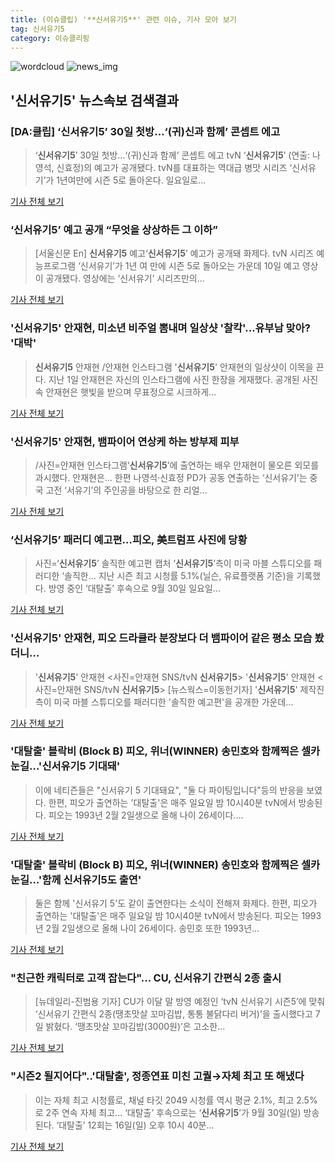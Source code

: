 ```yaml
---
title: (이슈클립) '**신서유기5**' 관련 이슈, 기사 모아 보기
tag: 신서유기5
category: 이슈클리핑
---
```

![wordcloud](https://s3.ap-northeast-2.amazonaws.com/lyrics101-wordcloud/2018-09-10-1536547715.png)
![news_img](https://user-images.githubusercontent.com/42597476/44507050-1206f400-a6e4-11e8-8d98-7ffbfebb353f.png)
## **'**신서유기5**'** 뉴스속보 검색결과
### [DA:클립] ‘**신서유기5**’ 30일 첫방…‘(귀)신과 함께’ 콘셉트 에고

>‘**신서유기5**’ 30일 첫방…‘(귀)신과 함께’ 콘셉트 에고 tvN ‘**신서유기5**’ (연출: 나영석, 신효정)의 예고가 공개됐다. tvN를 대표하는 역대급 병맛 시리즈 ‘신서유기’가 1년여만에 시즌 5로 돌아온다. 일요일로...

<a href="http://sports.donga.com/3/all/20180910/91909870/1" target="_blank">기사 전체 보기</a>

### ‘**신서유기5**’ 예고 공개 “무엇을 상상하든 그 이하”

>[서울신문 En] **신서유기5** 예고‘**신서유기5**’ 예고가 공개돼 화제다. tvN 시리즈 예능프로그램 ‘신서유기’가 1년 여 만에 시즌 5로 돌아오는 가운데 10일 예고 영상이 공개됐다. 영상에는 ‘신서유기’ 시리즈만의...

<a href="http://www.seoul.co.kr/news/newsView.php?id=20180910500034&wlog_tag3=naver" target="_blank">기사 전체 보기</a>

### '**신서유기5**' 안재현, 미소년 비주얼 뽐내며 일상샷 '찰칵'…유부남 맞아? '대박'

>**신서유기5** 안재현 /안재현 인스타그램  '**신서유기5**' 안재현의 일상샷이 이목을 끈다. 지난 1일 안재현은 자신의 인스타그램에 사진 한장을 게재했다. 공개된 사진 속 안재현은 햇빛을 받으며 무표정으로 시크하게...

<a href="http://www.kyeongin.com/main/view.php?key=20180910001134201" target="_blank">기사 전체 보기</a>

### '**신서유기5**' 안재현, 뱀파이어 연상케 하는 방부제 피부

>/사진=안재현 인스타그램‘**신서유기5**’에 출연하는 배우 안재현이 물오른 외모를 과시했다. 안재현은... 한편 나영석·신효정 PD가 공동 연출하는 ‘신서유기’는 중국 고전 ‘서유기’의 주인공을 바탕으로 한 리얼...

<a href="http://www.asiatoday.co.kr/view.php?key=20180910010005338" target="_blank">기사 전체 보기</a>

### ‘**신서유기5**’ 패러디 예고편…피오, 美트럼프 사진에 당황

>사진=‘**신서유기5**’ 솔직한 예고편 캡처 ‘**신서유기5**’측이 미국 마블 스튜디오를 패러디한 ‘솔직한... 지난 시즌 최고 시청률 5.1%(닐슨, 유료플랫폼 기준)을 기록했다. 방영 중인 ‘대탈출’ 후속으로 9월 30일 일요일...

<a href="http://starin.edaily.co.kr/news/newspath.asp?newsid=01180806619338808" target="_blank">기사 전체 보기</a>

### '**신서유기5**' 안재현, 피오 드라큘라 분장보다 더 뱀파이어 같은 평소 모습 봤더니…

>'**신서유기5**' 안재현 <사진=안재현 SNS/tvN **신서유기5**> '**신서유기5**' 안재현 <사진=안재현 SNS/tvN **신서유기5**> [뉴스웍스=이동헌기자] '**신서유기5**' 제작진 측이 미국 마블 스튜디오를 패러디한 '솔직한 예고편'을 공개한 가운데...

<a href="http://www.newsworks.co.kr/news/articleView.html?idxno=214103" target="_blank">기사 전체 보기</a>

### '대탈출' 블락비 (Block B) 피오, 위너(WINNER) 송민호와 함께찍은 셀카 눈길…'**신서유기5** 기대돼'

>이에 네티즌들은 "신서유기 5 기대돼요", "둘 다 파이팅입니다"등의 반응을 보였다. 한편, 피오가 출연하는 '대탈출'은 매주 일요일 밤 10시40분 tvN에서 방송된다. 피오는 1993년 2월 2일생으로 올해 나이 26세이다....

<a href="http://www.topstarnews.net/news/articleView.html?idxno=478921" target="_blank">기사 전체 보기</a>

### '대탈출' 블락비 (Block B) 피오, 위너(WINNER) 송민호와 함께찍은 셀카 눈길…'함께 **신서유기5**도 출연'

>둘은 함께 '신서유기 5'도 같이 출연한다는 소식이 전해져 화제다. 한편, 피오가 출연하는 '대탈출'은 매주 일요일 밤 10시40분 tvN에서 방송된다. 피오는 1993년 2월 2일생으로 올해 나이 26세이다. 송민호 또한 1993년...

<a href="http://www.topstarnews.net/news/articleView.html?idxno=478658" target="_blank">기사 전체 보기</a>

### "친근한 캐릭터로 고객 잡는다"… CU, 신서유기 간편식 2종 출시

>[뉴데일리-진범용 기자] CU가 이달 말 방영 예정인 ‘tvN 신서유기 시즌5’에 맞춰 ‘신서유기 간편식 2종(땡초맛살 꼬마김밥, 통통 불닭다리 버거)’을 출시했다고 7일 밝혔다. ‘땡초맛살 꼬마김밥(3000원)’은 고소한...

<a href="http://biz.newdaily.co.kr/site/data/html/2018/09/07/2018090700064.html" target="_blank">기사 전체 보기</a>

### "시즌2 될지어다"..'대탈출', 정종연표 미친 고퀄→자체 최고 또 해냈다

>이는 자체 최고 시청률로, 채널 타깃 2049 시청률 역시 평균 2.1%, 최고 2.5%로 2주 연속 자체 최고... ‘대탈출’ 후속으로는 ‘**신서유기5**’가 9월 30일(일) 방송된다. ‘대탈출’ 12회는 16일(일) 오후 10시 40분...

<a href="http://enews24.tving.com/news/article.asp?nsID=1300769" target="_blank">기사 전체 보기</a>


